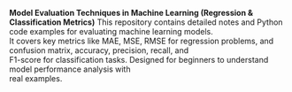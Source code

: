 <b>Model Evaluation Techniques in Machine Learning (Regression & Classification Metrics)</b>
This repository contains detailed notes and Python code examples for evaluating machine learning models.<br> It covers key metrics like MAE, MSE, RMSE for regression problems, and confusion matrix, accuracy, precision, recall, and <br>F1-score for classification tasks. Designed for beginners to understand model performance analysis with <br>real examples.
